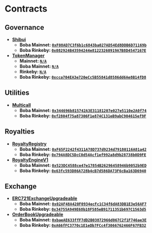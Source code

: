 # Contracts

## Governance

 - **[Shibui](https://github.com/ShibuiDAO/shibui/blob/main/src/contracts/shibui/Shibui.sol)**
   - **Boba Mainnet: [`0xF08AD7C3f6b1c6843ba027AD54Ed8DDB6D71169b`](https://blockexplorer.boba.network/address/0xF08AD7C3f6b1c6843ba027AD54Ed8DDB6D71169b/transactions)**
   - **Boba Rinkeby: [`0x082924B43594244e81223260919A7B8D4547167E`](https://blockexplorer.rinkeby.boba.network/address/0x082924B43594244e81223260919A7B8D4547167E/transactions)**
 - **[TokenManager](https://github.com/ShibuiDAO/shibui/blob/main/src/contracts/TokenManager.sol)**
   - **Mainnet: [`N/A`]()**
   - **Boba Mainnet: [`N/A`]()**
   - **Rinkeby: [`N/A`]()**
   - **Boba Rinkeby: [`0xcca704EA3e720eCc5B55841d8586dd6Ae8B14fD8`](https://blockexplorer.rinkeby.boba.network/address/0xcca704EA3e720eCc5B55841d8586dd6Ae8B14fD8/transactions)**

## Utilities

 - **[Multicall](https://github.com/makerdao/multicall/blob/4954d75340bcbe6ca3988e35498d72f76b706233/src/Multicall.sol)**
   - **Boba Mainnet: [`0x344696b815742A3E31181207e027e5110e2A0f74`](https://blockexplorer.boba.network/address/0x344696b815742A3E31181207e027e5110e2A0f74/transactions)**
   - **Boba Rinkeby: [`0xf2804f75a87306F1e874C131eB9abC904615ef9F`](https://blockexplorer.rinkeby.boba.network/address/0xf2804f75a87306F1e874C131eB9abC904615ef9F/transactions)**

## Royalties

 - **[RoyaltyRegistry](https://github.com/ShibuiDAO/royalty-registry/blob/main/src/contracts/RoyaltyRegistry.sol)**
   - **Boba Mainnet: [`0xF65F2242f4311A78D737d9234d79180116A81a42`](https://blockexplorer.boba.network/address/0xF65F2242f4311A78D737d9234d79180116A81a42/transactions)**
   - **Boba Rinkeby: [`0x794A8DC5DcC0d54Acf1ef992a8d9b28738b0D9FE`](https://blockexplorer.rinkeby.boba.network/address/0x794A8DC5DcC0d54Acf1ef992a8d9b28738b0D9FE/transactions)**
 - **[RoyaltyEngineV1](https://github.com/ShibuiDAO/royalty-registry/blob/main/src/contracts/RoyaltyEngineV1.sol)**
   - **Boba Mainnet: [`0x523DC4588ce47e17854B26296458946b9052b9ED`](https://blockexplorer.boba.network/address/0x523DC4588ce47e17854B26296458946b9052b9ED/transactions)**
   - **Boba Rinkeby: [`0x63fc593D86A728b4cB7d586DA73F6cBa163D6940`](https://blockexplorer.rinkeby.boba.network/address/0x63fc593D86A728b4cB7d586DA73F6cBa163D6940/transactions)**

## Exchange

 - **[ERC721ExchangeUpgradeable](https://github.com/ShibuiDAO/exchange/blob/main/src/contracts/ERC721ExchangeUpgradeable.sol)**
   - **Boba Mainnet: [`0x02AF48A420F0934ecFc1C34f6dA83DB1E3e56AF7`](https://blockexplorer.boba.network/address/0x02AF48A420F0934ecFc1C34f6dA83DB1E3e56AF7/transactions)**
   - **Boba Rinkeby: [`0x34755A949E68b18F585eB91711351b697C1563d5`](https://blockexplorer.rinkeby.boba.network/address/0x34755A949E68b18F585eB91711351b697C1563d5/transactions)**
 - **[OrderBookUpgradeable](https://github.com/ShibuiDAO/exchange/blob/main/src/contracts/OrderBookUpgradeable.sol)**
   - **Boba Mainnet: [`0xbaeAE633ffF7dD2B03872966d067C2f1F746ae3E`](https://blockexplorer.boba.network/address/0xbaeAE633ffF7dD2B03872966d067C2f1F746ae3E/transactions)**
   - **Boba Rinkeby: [`0xA66fFC3770c1E1eDb7FCc4f3066762466F67FB32`](https://blockexplorer.rinkeby.boba.network/address/0xA66fFC3770c1E1eDb7FCc4f3066762466F67FB32/transactions)**
